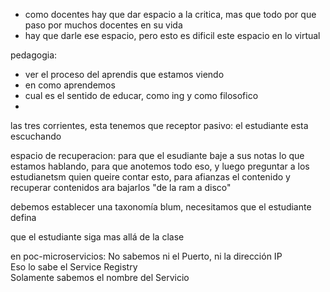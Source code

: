- como docentes hay que dar espacio a la critica, mas que todo por que paso por muchos docentes en su vida
-  hay que darle ese espacio, pero esto es dificil este espacio en lo virtual

pedagogia:
- ver el proceso del aprendis que estamos viendo
- en como aprendemos
- cual es el sentido de educar, como ing y como filosofico
- 
las tres corrientes, esta tenemos que
receptor pasivo: el estudiante esta escuchando

espacio de recuperacion: para que el esudiante baje a sus notas lo que estamos hablando, para que anotemos todo eso, y luego preguntar a los estudianetsm quien queire contar esto, para afianzas el contenido y recuperar contenidos ara bajarlos "de la ram a disco"





debemos establecer una taxonomía blum, necesitamos que el estudiante defina


que el estudiante siga mas allá de la clase





en  poc-microservicios:
No sabemos ni el Puerto, ni la dirección IP  
Eso lo sabe el Service Registry  
Solamente sabemos el nombre del Servicio

